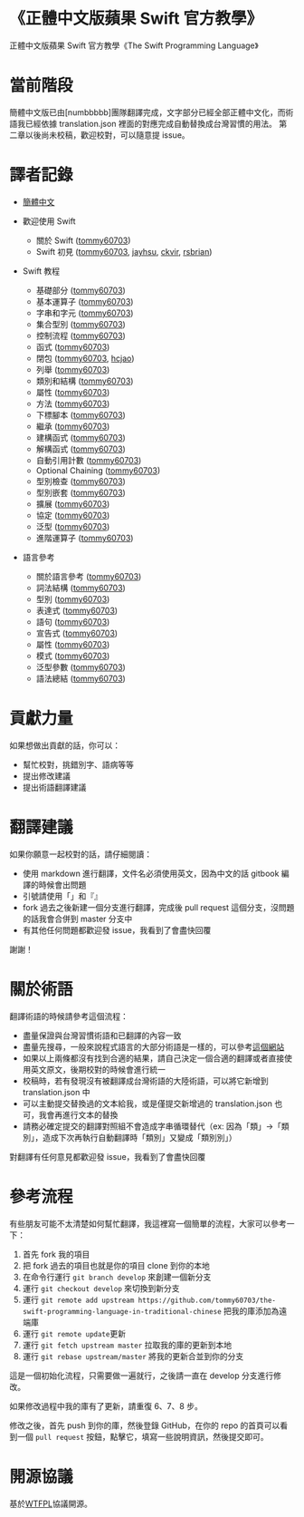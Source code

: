 《正體中文版蘋果 Swift 官方教學》
=============================================

正體中文版蘋果 Swift 官方教學《The Swift Programming Language》

# 當前階段

簡體中文版已由[numbbbbb]團隊翻譯完成，文字部分已經全部正體中文化，而術語我已經依據 translation.json 裡面的對應完成自動替換成台灣習慣的用法。
第二章以後尚未校稿，歡迎校對，可以隨意提 issue。

# 譯者記錄

* [簡體中文]

* 歡迎使用 Swift
   * 關於 Swift ([tommy60703])
   * Swift 初見 ([tommy60703], [jayhsu], [ckvir], [rsbrian])
* Swift 教程
   * 基礎部分 ([tommy60703])
   * 基本運算子 ([tommy60703])
   * 字串和字元 ([tommy60703])
   * 集合型別 ([tommy60703])
   * 控制流程 ([tommy60703])
   * 函式 ([tommy60703])
   * 閉包 ([tommy60703], [hcjao])
   * 列舉 ([tommy60703])
   * 類別和結構 ([tommy60703])
   * 屬性 ([tommy60703])
   * 方法 ([tommy60703])
   * 下標腳本 ([tommy60703])
   * 繼承 ([tommy60703])
   * 建構函式 ([tommy60703])
   * 解構函式 ([tommy60703])
   * 自動引用計數 ([tommy60703])
   * Optional Chaining ([tommy60703])
   * 型別檢查 ([tommy60703])
   * 型別嵌套 ([tommy60703])
   * 擴展 ([tommy60703])
   * 協定 ([tommy60703])
   * 泛型 ([tommy60703])
   * 進階運算子 ([tommy60703])
* 語言參考
   * 關於語言參考 ([tommy60703])
   * 詞法結構 ([tommy60703])
   * 型別 ([tommy60703])
   * 表達式 ([tommy60703])
   * 語句 ([tommy60703])
   * 宣告式 ([tommy60703])
   * 屬性 ([tommy60703])
   * 模式 ([tommy60703])
   * 泛型參數 ([tommy60703])
   * 語法總結 ([tommy60703])

# 貢獻力量

如果想做出貢獻的話，你可以：

- 幫忙校對，挑錯別字、語病等等
- 提出修改建議
- 提出術語翻譯建議

# 翻譯建議

如果你願意一起校對的話，請仔細閱讀：

- 使用 markdown 進行翻譯，文件名必須使用英文，因為中文的話 gitbook 編譯的時候會出問題
- 引號請使用「」和『』
- fork 過去之後新建一個分支進行翻譯，完成後 pull request 這個分支，沒問題的話我會合併到 master 分支中
- 有其他任何問題都歡迎發 issue，我看到了會盡快回覆

謝謝！

# 關於術語

翻譯術語的時候請參考這個流程：

- 盡量保證與台灣習慣術語和已翻譯的內容一致
- 盡量先搜尋，一般來說程式語言的大部分術語是一樣的，可以參考[這個網站](http://jjhou.boolan.com/terms.htm)
- 如果以上兩條都沒有找到合適的結果，請自己決定一個合適的翻譯或者直接使用英文原文，後期校對的時候會進行統一
- 校稿時，若有發現沒有被翻譯成台灣術語的大陸術語，可以將它新增到 translation.json 中
- 可以主動提交替換過的文本給我，或是僅提交新增過的 translation.json 也可，我會再進行文本的替換
- 請務必確定提交的翻譯對照組不會造成字串循環替代（ex: 因為「類」->「類別」，造成下次再執行自動翻譯時「類別」又變成「類別別」）

對翻譯有任何意見都歡迎發 issue，我看到了會盡快回覆

# 參考流程

有些朋友可能不太清楚如何幫忙翻譯，我這裡寫一個簡單的流程，大家可以參考一下：

1. 首先 fork 我的項目
2. 把 fork 過去的項目也就是你的項目 clone 到你的本地
3. 在命令行運行 `git branch develop` 來創建一個新分支
4. 運行 `git checkout develop` 來切換到新分支
5. 運行 `git remote add upstream https://github.com/tommy60703/the-swift-programming-language-in-traditional-chinese` 把我的庫添加為遠端庫
6. 運行 `git remote update`更新
7. 運行 `git fetch upstream master` 拉取我的庫的更新到本地
8. 運行 `git rebase upstream/master` 將我的更新合並到你的分支

這是一個初始化流程，只需要做一遍就行，之後請一直在 develop 分支進行修改。

如果修改過程中我的庫有了更新，請重復 6、7、8 步。

修改之後，首先 push 到你的庫，然後登錄 GitHub，在你的 repo 的首頁可以看到一個 `pull request` 按鈕，點擊它，填寫一些說明資訊，然後提交即可。


# 開源協議
基於[WTFPL](http://en.wikipedia.org/wiki/WTFPL)協議開源。


[簡體中文]:https://github.com/numbbbbb/the-swift-programming-language-in-chinese
[tommy60703]:https://github.com/tommy60703
[jayhsu]:https://github.com/jayhsu21
[ckvir]:https://github.com/ckvir
[hcjao]:https://github.com/hcjao
[rsbrian]:https://github.com/briansheng
[petertom51]:https://github.com/petertom51
